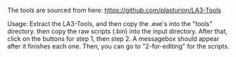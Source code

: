 The tools are sourced from here:
https://github.com/plasturion/LA3-Tools

Usage:
Extract the LA3-Tools, and then copy the .exe's into the "tools" directory.
then copy the raw scripts (.bin) into the input directory.
After that, click on the buttons for step 1, then step 2. A messagebox should appear after it finishes each one.
Then, you can go to "2-for-editing" for the scripts.
